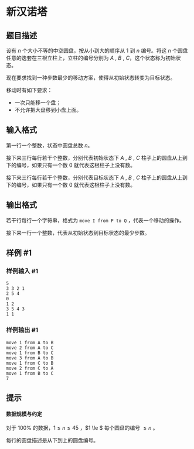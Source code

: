 # 新汉诺塔

## 题目描述


设有 $n$ 个大小不等的中空圆盘，按从小到大的顺序从 $1$ 到 $n$ 编号。将这 $n$ 个圆盘任意的迭套在三根立柱上，立柱的编号分别为 $A$ , $B$ , $C$，这个状态称为初始状态。

现在要求找到一种步数最少的移动方案，使得从初始状态转变为目标状态。

移动时有如下要求：

- 一次只能移一个盘；
- 不允许把大盘移到小盘上面。

## 输入格式


第一行一个整数，状态中圆盘总数 $n$。

接下来三行每行若干个整数，分别代表初始状态下 $A$ , $B$ , $C$ 柱子上的圆盘从上到下的编号，如果只有一个数 $0$ 就代表这根柱子上没有数。

接下来三行每行若干个整数，分别代表目标状态下 $A$ , $B$ , $C$ 柱子上的圆盘从上到下的编号，如果只有一个数 $0$ 就代表这根柱子上没有数。

## 输出格式

若干行每行一个字符串，格式为 `move I from P to Q` ，代表一个移动的操作。

接下来一行一个整数，代表从初始状态到目标状态的最少步数。

## 样例 #1

### 样例输入 #1
```
5
3 3 2 1
2 5 4
0
1 2
3 5 4 3
1 1
```

### 样例输出 #1

```
move 1 from A to B
move 2 from A to C
move 1 from B to C
move 3 from A to B
move 1 from C to B
move 2 from C to A
move 1 from B to C
7
```

## 提示

#### 数据规模与约定

对于 $100\%$ 的数据，$1 \le n \le 45$ ，$1 \le $ 每个圆盘的编号 $\le n$ 。

每行的圆盘描述是从下到上的圆盘编号。
